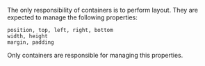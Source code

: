 The only responsibility of containers is to perform layout. They are
expected to manage the following properties:

    position, top, left, right, bottom
    width, height
    margin, padding

Only containers are responsible for managing this properties.
